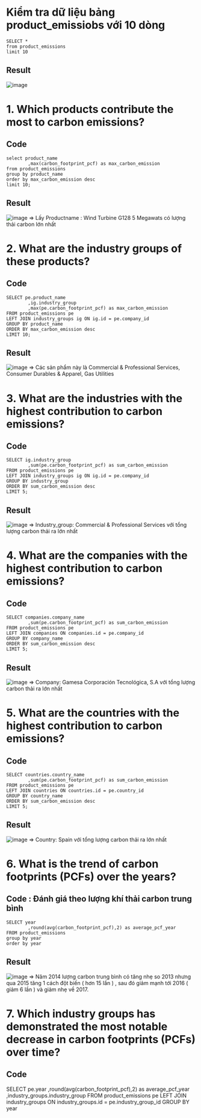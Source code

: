 # Kiểm tra dữ liệu bảng product_emissiobs với 10 dòng
```
SELECT *
from product_emissions
limit 10
```
## Result
![image](https://github.com/user-attachments/assets/79af61ec-17a5-43f8-b20a-9c393e8159dc)

# 1. Which products contribute the most to carbon emissions?
## Code
```
select product_name
		,max(carbon_footprint_pcf) as max_carbon_emission
from product_emissions
group by product_name
order by max_carbon_emission desc
limit 10;
```
## Result
![image](https://github.com/user-attachments/assets/7ec59f77-37e4-491f-83f6-3389baa96479)
=> Lấy Productname : Wind Turbine G128 5 Megawats có lượng thải carbon lớn nhất

# 2. What are the industry groups of these products?
## Code
```
SELECT pe.product_name
		,ig.industry_group
		,max(pe.carbon_footprint_pcf) as max_carbon_emission
FROM product_emissions pe 
LEFT JOIN industry_groups ig ON ig.id = pe.company_id 
GROUP BY product_name
ORDER BY max_carbon_emission desc
LIMIT 10;
```
## Result
![image](https://github.com/user-attachments/assets/93849d17-b3cd-4554-a819-47f81e445808)
=> Các sản phẩm này là Commercial & Professional Services, Consumer Durables & Apparel, Gas Utilities

# 3. What are the industries with the highest contribution to carbon emissions?
## Code
```
SELECT ig.industry_group
		,sum(pe.carbon_footprint_pcf) as sum_carbon_emission
FROM product_emissions pe 
LEFT JOIN industry_groups ig ON ig.id = pe.company_id
GROUP BY industry_group
ORDER BY sum_carbon_emission desc
LIMIT 5;
```
## Result
![image](https://github.com/user-attachments/assets/63472173-901e-4e5b-9ca3-cb5a5c2c639f)
=> Industry_group:  Commercial & Professional Services với tổng lượng carbon thải ra lớn nhất

# 4. What are the companies with the highest contribution to carbon emissions?
## Code
```
SELECT companies.company_name
		,sum(pe.carbon_footprint_pcf) as sum_carbon_emission
FROM product_emissions pe 
LEFT JOIN companies ON companies.id = pe.company_id
GROUP BY company_name
ORDER BY sum_carbon_emission desc
LIMIT 5;
```
## Result
![image](https://github.com/user-attachments/assets/6117506e-4e60-426d-b08a-9dfd4e30c9bb)
=> Company: Gamesa Corporación Tecnológica, S.A với tổng lượng carbon thải ra lớn nhất

# 5. What are the countries with the highest contribution to carbon emissions?
## Code
```
SELECT countries.country_name
		,sum(pe.carbon_footprint_pcf) as sum_carbon_emission
FROM product_emissions pe 
LEFT JOIN countries ON countries.id = pe.country_id
GROUP BY country_name
ORDER BY sum_carbon_emission desc
LIMIT 5;
```
## Result
![image](https://github.com/user-attachments/assets/8d15a063-441f-489e-8158-c07573972daf)
=> Country: Spain với tổng lượng carbon thải ra lớn nhất

# 6. What is the trend of carbon footprints (PCFs) over the years?
## Code : Đánh giá theo lượng khí thải carbon trung bình
```
SELECT year
		,round(avg(carbon_footprint_pcf),2) as average_pcf_year
FROM product_emissions 
group by year
order by year
```
## Result
![image](https://github.com/user-attachments/assets/0899040c-b82b-4a24-bd2e-3194239d9af4)
=> Năm 2014 lượng carbon trung bình có tăng nhẹ so 2013 nhưng qua 2015 tăng 1 cách đột biến ( hơn 15 lần ) , sau đó giảm mạnh tới 2016 ( giảm 6 lần ) và giảm nhẹ về 2017.

# 7. Which industry groups has demonstrated the most notable decrease in carbon footprints (PCFs) over time?
## Code
SELECT pe.year
		,round(avg(carbon_footprint_pcf),2) as average_pcf_year
		,industry_groups.industry_group
FROM product_emissions pe 
LEFT JOIN industry_groups ON industry_groups.id = pe.industry_group_id
GROUP BY year














